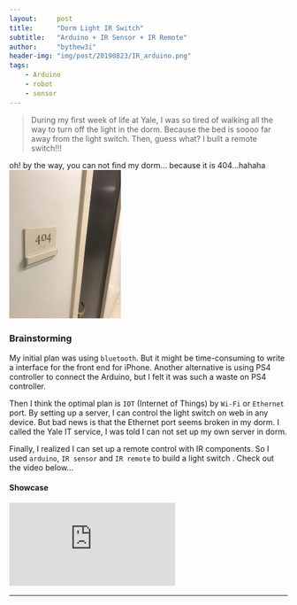 ```yaml
---
layout:     post
title:      "Dorm Light IR Switch"
subtitle:   "Arduino + IR Sensor + IR Remote"
author:     "bythew3i"
header-img: "img/post/20190823/IR_arduino.png"
tags:
    - Arduino
    - robot
    - sensor
---
```


> During my first week of life at Yale, I was so tired of walking all the way to turn off the light in the dorm. Because the bed is soooo far away from the light switch. Then, guess what? I built a remote switch!!!

oh! by the way, you can not find my dorm... because it is 404...hahaha
<img src="/img/404.jpeg" alt="404" width="40%">

### Brainstorming
My initial plan was using `bluetooth`. But it might be time-consuming to write a interface for the front end for iPhone. Another alternative is using PS4 controller to connect the Arduino, but I felt it was such a waste on PS4 controller. 

Then I think the optimal plan is `IOT` (Internet of Things) by `Wi-Fi` or `Ethernet` port. By setting up a server, I can control the light switch on web in any device. But bad news is that the Ethernet port seems broken in my dorm. I called the Yale IT service, I was told I can not set up my own server in dorm. 

Finally, I realized I can set up a remote control with IR components. So I used `arduino`, `IR sensor` and `IR remote` to build a light switch . Check out the video below...


#### Showcase
<iframe src="https://www.youtube.com/embed/QKVqRtLmnKw" frameborder="0" allow="accelerometer; autoplay; encrypted-media; gyroscope; picture-in-picture" allowfullscreen></iframe>


---
